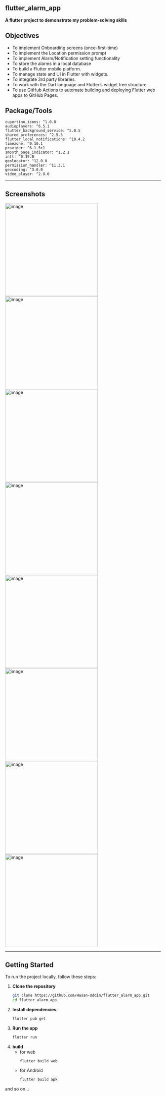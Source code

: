 ## flutter_alarm_app
**A flutter project to demonstrate my problem-solving skills**

## Objectives
- To implement Onboarding screens (once-first-time)
- To implement the Location permission prompt
- To implement Alarm/Notification setting functionality
- To store the alarms in a local database 
- To build a Flutter mobile platform.
- To manage state and UI in Flutter with widgets.
- To integrate 3rd party libraries.
- To work with the Dart language and Flutter’s widget tree structure.
- To use GitHub Actions to automate building and deploying Flutter web apps to GitHub Pages.


## Package/Tools

    cupertino_icons: ^1.0.8
    audioplayers: ^6.5.1
    flutter_background_service: ^5.0.5
    shared_preferences: ^2.5.3
    flutter_local_notifications: ^19.4.2
    timezone: ^0.10.1
    provider: ^6.1.5+1
    smooth_page_indicator: ^1.2.1
    intl: ^0.19.0
    geolocator: ^12.0.0
    permission_handler: ^11.3.1
    geocoding: ^3.0.0
    video_player: ^2.8.6


---

## Screenshots


<img width="300" alt="image" src="https://github.com/user-attachments/assets/9583dbcb-3b9b-4bed-930f-4296b1fcc636" />
<img width="300" alt="image" src="https://github.com/user-attachments/assets/272e9bae-20f8-4907-8671-b99dfd772bbc" />
<img width="300" alt="image" src="https://github.com/user-attachments/assets/1fbaea54-6d79-42dd-8a98-e872a85ebef0" />
<img width="300" alt="image" src="https://github.com/user-attachments/assets/cff45870-7985-4fd3-91e4-c1e9fb840e37" />
<img width="300" alt="image" src="https://github.com/user-attachments/assets/5cf6138b-f3e2-49aa-a029-46d0f576eba7" />
<img width="300" alt="image" src="https://github.com/user-attachments/assets/8c7349c9-157e-47f3-ba24-533f95d6010a" />
<img width="300" alt="image" src="https://github.com/user-attachments/assets/5d8e9628-4ee8-44e4-855b-38b6cdc391b8" />
<img width="300" alt="image" src="https://github.com/user-attachments/assets/2cabde36-a45f-453e-b6c1-e71c8e37d163" />




---

## Getting Started

To run the project locally, follow these steps:

1. **Clone the repository**
    ```bash
    git clone https://github.com/Hasan-Uddin/flutter_alarm_app.git
    cd flutter_alarm_app
3. **Install dependencies**
    ```bash
    flutter pub get
4. **Run the app**
    ```bash
    flutter run
5. **build**
    - for web
        ```bash
        flutter build web
    - for Android
        ```bash
        flutter build apk

and so on...

